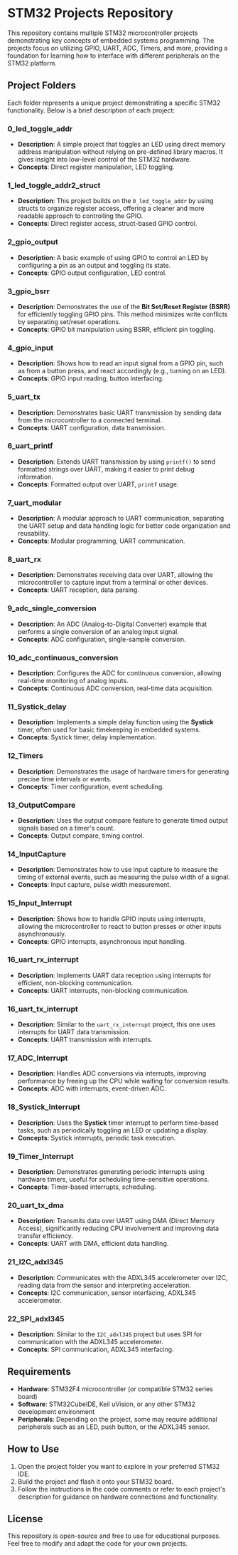 # STM32 Projects Repository

This repository contains multiple STM32 microcontroller projects demonstrating key concepts of embedded systems programming. The projects focus on utilizing GPIO, UART, ADC, Timers, and more, providing a foundation for learning how to interface with different peripherals on the STM32 platform.

## Project Folders

Each folder represents a unique project demonstrating a specific STM32 functionality. Below is a brief description of each project:

### 0_led_toggle_addr
- **Description**: A simple project that toggles an LED using direct memory address manipulation without relying on pre-defined library macros. It gives insight into low-level control of the STM32 hardware.
- **Concepts**: Direct register manipulation, LED toggling.

### 1_led_toggle_addr2_struct
- **Description**: This project builds on the `0_led_toggle_addr` by using structs to organize register access, offering a cleaner and more readable approach to controlling the GPIO.
- **Concepts**: Direct register access, struct-based GPIO control.

### 2_gpio_output
- **Description**: A basic example of using GPIO to control an LED by configuring a pin as an output and toggling its state.
- **Concepts**: GPIO output configuration, LED control.

### 3_gpio_bsrr
- **Description**: Demonstrates the use of the **Bit Set/Reset Register (BSRR)** for efficiently toggling GPIO pins. This method minimizes write conflicts by separating set/reset operations.
- **Concepts**: GPIO bit manipulation using BSRR, efficient pin toggling.

### 4_gpio_input
- **Description**: Shows how to read an input signal from a GPIO pin, such as from a button press, and react accordingly (e.g., turning on an LED).
- **Concepts**: GPIO input reading, button interfacing.

### 5_uart_tx
- **Description**: Demonstrates basic UART transmission by sending data from the microcontroller to a connected terminal.
- **Concepts**: UART configuration, data transmission.

### 6_uart_printf
- **Description**: Extends UART transmission by using `printf()` to send formatted strings over UART, making it easier to print debug information.
- **Concepts**: Formatted output over UART, `printf` usage.

### 7_uart_modular
- **Description**: A modular approach to UART communication, separating the UART setup and data handling logic for better code organization and reusability.
- **Concepts**: Modular programming, UART communication.

### 8_uart_rx
- **Description**: Demonstrates receiving data over UART, allowing the microcontroller to capture input from a terminal or other devices.
- **Concepts**: UART reception, data parsing.

### 9_adc_single_conversion
- **Description**: An ADC (Analog-to-Digital Converter) example that performs a single conversion of an analog input signal.
- **Concepts**: ADC configuration, single-sample conversion.

### 10_adc_continuous_conversion
- **Description**: Configures the ADC for continuous conversion, allowing real-time monitoring of analog inputs.
- **Concepts**: Continuous ADC conversion, real-time data acquisition.

### 11_Systick_delay
- **Description**: Implements a simple delay function using the **Systick** timer, often used for basic timekeeping in embedded systems.
- **Concepts**: Systick timer, delay implementation.

### 12_Timers
- **Description**: Demonstrates the usage of hardware timers for generating precise time intervals or events.
- **Concepts**: Timer configuration, event scheduling.

### 13_OutputCompare
- **Description**: Uses the output compare feature to generate timed output signals based on a timer's count.
- **Concepts**: Output compare, timing control.

### 14_InputCapture
- **Description**: Demonstrates how to use input capture to measure the timing of external events, such as measuring the pulse width of a signal.
- **Concepts**: Input capture, pulse width measurement.

### 15_Input_Interrupt
- **Description**: Shows how to handle GPIO inputs using interrupts, allowing the microcontroller to react to button presses or other inputs asynchronously.
- **Concepts**: GPIO interrupts, asynchronous input handling.

### 16_uart_rx_interrupt
- **Description**: Implements UART data reception using interrupts for efficient, non-blocking communication.
- **Concepts**: UART interrupts, non-blocking communication.

### 16_uart_tx_interrupt
- **Description**: Similar to the `uart_rx_interrupt` project, this one uses interrupts for UART data transmission.
- **Concepts**: UART transmission with interrupts.

### 17_ADC_Interrupt
- **Description**: Handles ADC conversions via interrupts, improving performance by freeing up the CPU while waiting for conversion results.
- **Concepts**: ADC with interrupts, event-driven ADC.

### 18_Systick_Interrupt
- **Description**: Uses the **Systick** timer interrupt to perform time-based tasks, such as periodically toggling an LED or updating a display.
- **Concepts**: Systick interrupts, periodic task execution.

### 19_Timer_Interrupt
- **Description**: Demonstrates generating periodic interrupts using hardware timers, useful for scheduling time-sensitive operations.
- **Concepts**: Timer-based interrupts, scheduling.

### 20_uart_tx_dma
- **Description**: Transmits data over UART using DMA (Direct Memory Access), significantly reducing CPU involvement and improving data transfer efficiency.
- **Concepts**: UART with DMA, efficient data handling.

### 21_I2C_adxl345
- **Description**: Communicates with the ADXL345 accelerometer over I2C, reading data from the sensor and interpreting acceleration.
- **Concepts**: I2C communication, sensor interfacing, ADXL345 accelerometer.

### 22_SPI_adxl345
- **Description**: Similar to the `I2C_adxl345` project but uses SPI for communication with the ADXL345 accelerometer.
- **Concepts**: SPI communication, ADXL345 interfacing.

## Requirements

- **Hardware**: STM32F4 microcontroller (or compatible STM32 series board)
- **Software**: STM32CubeIDE, Keil uVision, or any other STM32 development environment
- **Peripherals**: Depending on the project, some may require additional peripherals such as an LED, push button, or the ADXL345 sensor.

## How to Use

1. Open the project folder you want to explore in your preferred STM32 IDE.
2. Build the project and flash it onto your STM32 board.
3. Follow the instructions in the code comments or refer to each project's description for guidance on hardware connections and functionality.

## License

This repository is open-source and free to use for educational purposes. Feel free to modify and adapt the code for your own projects.
